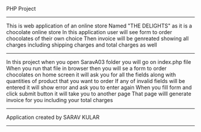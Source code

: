 PHP Project 

*******************************

This is web application of an online store
Named "THE DELIGHTS" as it is a chocolate online store
In this application user will see form to order chocolates of their own choice
Then invoice will be genreated showing all charges including shipping charges and total charges as well

*******************************

In this project when you open SaravA03 folder you will go on index.php file 
When you run that file in browser then you will se  a form to order chocolates on home screen 
it will ask you for all the fields along with quantities of product that you want to order 
If any of invalid fields will be entered it will show error and ask you to enter again 
When you fill form and click submit button it will take you to another page 
That page willl generate invoice for you including your total charges 

*******************************

Application created by SARAV KULAR

*******************************
